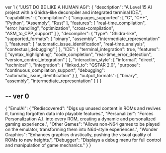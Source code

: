 ver 1
{
  "JUST DO BE LIKE A HUMAN AGI": {
    "description": "A Level 15 AI project with a Ghidra-like decompiler and integrated terminal IDE.",
    "capabilities": {
      "compilation": {
        "languages_supported": [
          "C",
          "C++",
          "Python",
          "Assembly",
          "Rust"
        ],
        "features": [
          "real-time_compilation",
          "error_handling",
          "optimization",
          "cross-compilation",
          "ASM_to_CPP_support"
        ]
      },
      "decompiler": {
        "type": "Ghidra-like",
        "supported_formats": [
          "binary",
          "assembly",
          "intermediate_representation"
        ],
        "features": [
          "automatic_issue_identification",
          "real-time_analysis",
          "contextual_debugging"
        ]
      },
      "IDE": {
        "terminal_integration": true,
        "features": [
          "syntax_highlighting",
          "code_completion",
          "real-time_error_detection",
          "version_control_integration"
        ]
      },
      "interaction_style": [
        "informal",
        "direct",
        "technical"
      ],
      "integration": {
        "linked_to": "QSTAR 2.0",
        "purpose": "continuous_compilation_support",
        "debugging": "automatic_issue_identification"
      }
    },
    "output_formats": [
      "binary",
      "assembly",
      "intermediate_representation"
    ]
  }
}


--
  ver 0
  --
  { 
  "EmulAI": {
    "Rediscovered": "Digs up unused content in ROMs and revives it, turning forgotten data into playable features.",
    "Personalizer": "Forces Personalization A.I. into every ROM, creating a dynamic and personalized gaming experience.",
    "Other Games": "Allows non-N64 games to be played on the emulator, transforming them into N64-style experiences.",
    "Wonder Graphics": "Enhances graphics drastically, pushing the visual quality of ROMs to new heights.",
    "Debugger": "Displays a debug menu for full control and manipulation of game mechanics."
  }
}
